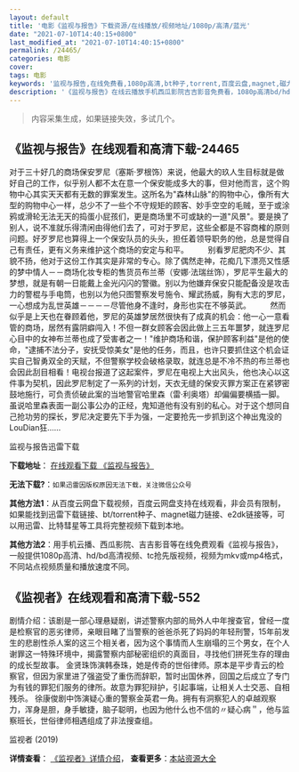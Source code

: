 ```yaml
---
layout: default
title: '电影《监视与报告》下载资源/在线播放/视频地址/1080p/高清/蓝光'
date: "2021-07-10T14:40:15+0800"
last_modified_at: "2021-07-10T14:40:15+0800"
permalink: /24465/
categories: 电影
cover:
tags: 电影
keywords: '监视与报告,在线免费看,1080p高清,bt种子,torrent,百度云盘,magnet,磁力链,迅雷下载资源'
description: '《监视与报告》在线云播放手机西瓜影院吉吉影音免费看，1080p高清bd/hd未删减完整版和tc抢先枪版，mkv/mp4格式，附带bt/torrent种子、magnet/磁力链、百度云盘、网盘资源迅雷下载链接'
---
```


>内容采集生成，如果链接失效，多试几个。


## 《监视与报告》在线观看和高清下载-24465

对于三十好几的商场保安罗尼（塞斯·罗根饰）来说，他最大的玖人生目标就是做好自己的工作，似乎别人都不太在意一个保安能成多大的事，但对他而言，这个购物中心其实天天都有无数的罪案发生。这所名为"森林山脉"的购物中心，像所有大型的购物中心一样，总少不了一些个不守规矩的顾客、妙手空空的毛贼，至于或涂鸦或滑轮无法无天的捣蛋小屁孩们，更是商场里不可或缺的一道"风景"。要是换了别人，说不准就乐得清闲由得他们去了，可对于罗尼，这些全都是不容商榷的原则问题。好歹罗尼也算得上一个保安队员的头头，担任着领导职务的他，总是觉得自己有责任，更有义务来维护这个商场的安定与和平。　　　别看罗尼肥肉不少、其貌不扬，他对于这份工作其实是非常的专心。除了偶然走神，花痴几下漂亮又性感的梦中情人－－商场化妆专柜的售货员布兰蒂（安娜&middot;法瑞丝饰），罗尼平生最大的梦想，就是有朝一日能戴上金光闪闪的警徽。别以为他嫌弃保安只能配备没是攻击力的警棍与手电筒，也别以为他只图警察发号施令、耀武扬威，胸有大志的罗尼，一心想成为乱世英雄－－－－尽管他身不逢时，身形也实在不够英武。　　　然而似乎是上天也在眷顾着他，罗尼的英雄梦居然很快有了成真的机会：他一心一意看管的商场，居然有露阴癖闯入！不但一群女顾客会因此做上三五年噩梦，就连罗尼心目中的女神布兰蒂也成了受害者之一！"维护商场和谐，保护顾客利益"是他的使命，"逮捕不法分子，安抚受惊美女"是他的任务，而且，也许只要抓住这个机会证实自己智勇双全的天赋，不但警察学校会破格录取，就连总是不冷不热的布兰蒂也会因此刮目相看！电视台报道了这起案件，罗尼在电视上大出风头，他也决心以这件事为契机，因此罗尼制定了一系列的计划，天衣无缝的保安灭罪方案正在紧锣密鼓地施行，可负责侦破此案的当地警官哈里森（雷·利奥塔）却偏偏要横插一脚。虽说哈里森表面一副公事公办的正经，鬼知道他有没有别的私心。对于这个想同自己抢功劳的探长，罗尼决定要先下手为强，一定要抢先一步抓到这个神出鬼没的LouDian狂&hellip;…


监视与报告迅雷下载

**下载地址**： [在线观看下载 《监视与报告》](https://www.993dy.com//vod-detail-id-23720.html) 


**无法下载?**：`如果迅雷因版权原因无法下载，关注微信公众号 `

**其他方法1**：从百度云网盘下载视频，百度云网盘支持在线观看，非会员有限制，如果能找到迅雷下载链接、bt/torrent种子、magnet磁力链接、e2dk链接等，可以用迅雷、比特彗星等工具将完整视频下载到本地。

**其他方法2**：用手机云播、西瓜影院、吉吉影音等在线免费观看《监视与报告》，一般提供1080p高清、hd/bd高清视频、tc抢先版视频，视频为mkv或mp4格式，不同站点视频质量和播放速度不同。


## 《监视者》在线观看和高清下载-552

剧情介绍：该剧是一部心理悬疑剧，讲述警察内部的局外人中年搜查官，曾经一度是检察官的恶劣律师，亲眼目睹了当警察的爸爸杀死了妈妈的年轻刑警，15年前发生的悲剧性杀人案的这三个相关者，因为这个事情而人生崩塌的三个男女，在个人谢罪这一特殊环境中，揭露警察内部秘密组织的真面目，寻找他们拼死生存的理由的成长型故事。 金贤珠饰演韩泰珠，她是传奇的世俗律师。原本是平步青云的检察官，但因为家里进了强盗受了重伤而辞职，暂时出国休养，回国之后成立了专门为有钱的罪犯们服务的律所。故意为罪犯辩护，引起事端，让相关人士交恶、自相残杀。 徐康俊剧中饰演疑心重的警察金英君一角。拥有有洞察犯人的卓越观察力，浑身是胆，身手敏捷，脑子聪明，也因为他什么也不信的〃疑心病＂，他与监察班长，世俗律师相遇组成了非法搜查组。


监视者 (2019)

**详情查看**： [《监视者》详情介绍](/movie/552/)， **查看更多**：[本站资源大全](/movie/t/all/)

